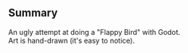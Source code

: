 ## Summary

An ugly attempt at doing a "Flappy Bird" with Godot.  
Art is hand-drawn (it's easy to notice).

